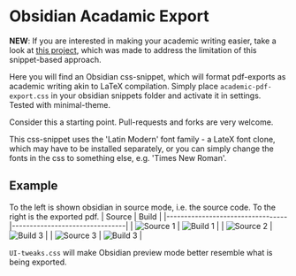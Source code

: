# Obsidian Acadamic Export
**NEW**: If you are interested in making your academic writing easier, take a look at [this project](https://github.com/NicklasVraa/Latex_class_abstractions), which was made to address the limitation of this snippet-based approach.

Here you will find an Obsidian css-snippet, which will format pdf-exports as academic writing akin to LaTeX compilation. Simply place `academic-pdf-export.css` in your obsidian snippets folder and activate it in settings. Tested with minimal-theme.

Consider this a starting point. Pull-requests and forks are very welcome.

This css-snippet uses the 'Latin Modern' font family - a LateX font clone, which may have to be installed separately, or you can simply change the fonts in the css to something else, e.g. 'Times New Roman'.

## Example
To the left is shown obsidian in source mode, i.e. the source code. To the right is the exported pdf.
| Source                           | Build                          |
|----------------------------------|--------------------------------|
| ![Source 1](images/source_1.png) | ![Build 1](images/build_1.png) |
| ![Source 2](images/source_2.png) | ![Build 3](images/build_2.png) |
| ![Source 3](images/source_3.png) | ![Build 3](images/build_3.png) |

`UI-tweaks.css` will make Obsidian preview mode better resemble what is being exported.
